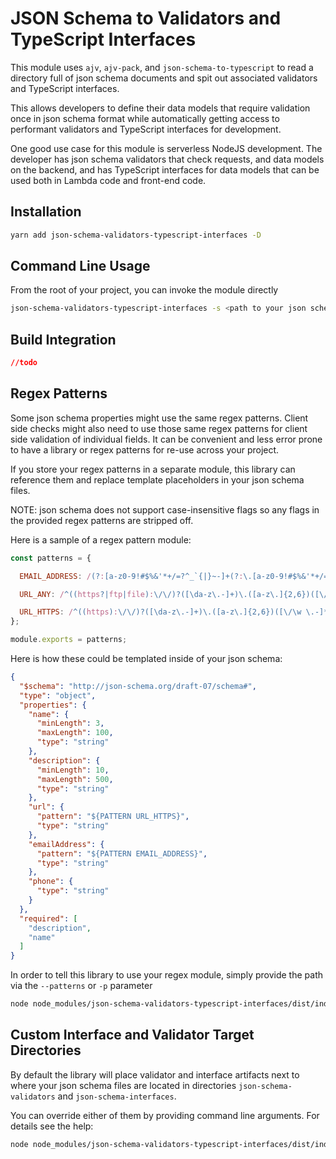# JSON Schema to Validators and TypeScript Interfaces

This module uses `ajv`, `ajv-pack`, and `json-schema-to-typescript` to read a directory full of json schema documents and spit out associated validators and TypeScript interfaces.

This allows developers to define their data models that require validation once in json schema format while automatically getting access to performant validators and TypeScript interfaces for development.

One good use case for this module is serverless NodeJS development. The developer has json schema validators that check requests, and data models on the backend, and has TypeScript interfaces for data models that can be used both in Lambda code and front-end code.

## Installation

```bash
yarn add json-schema-validators-typescript-interfaces -D
```

## Command Line Usage

From the root of your project, you can invoke the module directly

```bash
json-schema-validators-typescript-interfaces -s <path to your json schema source>
```

## Build Integration

```json
//todo
```

## Regex Patterns

Some json schema properties might use the same regex patterns. Client side checks might also need to use those same regex patterns for client side validation of individual fields. It can be convenient and less error prone to have a library or regex patterns for re-use across your project.

If you store your regex patterns in a separate module, this library can reference them and replace template placeholders in your json schema files.

NOTE: json schema does not support case-insensitive flags so any flags in the provided regex patterns are stripped off.

Here is a sample of a regex pattern module:

```js
const patterns = {

  EMAIL_ADDRESS: /(?:[a-z0-9!#$%&'*+/=?^_`{|}~-]+(?:\.[a-z0-9!#$%&'*+/=?^_`{|}~-]+)*|"(?:[\x01-\x08\x0b\x0c\x0e-\x1f\x21\x23-\x5b\x5d-\x7f]|\\[\x01-\x09\x0b\x0c\x0e-\x7f])*")@(?:(?:[a-z0-9](?:[a-z0-9-]*[a-z0-9])?\.)+[a-z0-9](?:[a-z0-9-]*[a-z0-9])?|\[(?:(?:(2(5[0-5]|[0-4][0-9])|1[0-9][0-9]|[1-9]?[0-9]))\.){3}(?:(2(5[0-5]|[0-4][0-9])|1[0-9][0-9]|[1-9]?[0-9])|[a-z0-9-]*[a-z0-9]:(?:[\x01-\x08\x0b\x0c\x0e-\x1f\x21-\x5a\x53-\x7f]|\\[\x01-\x09\x0b\x0c\x0e-\x7f])+)\])/,

  URL_ANY: /^((https?|ftp|file):\/\/)?([\da-z\.-]+)\.([a-z\.]{2,6})([\/\w \.-]*)*\/?$/,

  URL_HTTPS: /^((https):\/\/)?([\da-z\.-]+)\.([a-z\.]{2,6})([\/\w \.-]*)*\/?$/,
};

module.exports = patterns;
```

Here is how these could be templated inside of your json schema:

```json
{
  "$schema": "http://json-schema.org/draft-07/schema#",
  "type": "object",
  "properties": {
    "name": {
      "minLength": 3,
      "maxLength": 100,
      "type": "string"
    },
    "description": {
      "minLength": 10,
      "maxLength": 500,
      "type": "string"
    },
    "url": {
      "pattern": "${PATTERN URL_HTTPS}",
      "type": "string"
    },
    "emailAddress": {
      "pattern": "${PATTERN EMAIL_ADDRESS}",
      "type": "string"
    },
    "phone": {
      "type": "string"
    }
  },
  "required": [
    "description",
    "name"
  ]
}
```

In order to tell this library to use your regex module, simply provide the path via the `--patterns` or `-p` parameter

```bash
node node_modules/json-schema-validators-typescript-interfaces/dist/index.js -s <path to your json schema source> -p <path to your regex patterns module>
```

## Custom Interface and Validator Target Directories

By default the library will place validator and interface artifacts next to where your json schema files are located in directories `json-schema-validators` and `json-schema-interfaces`.

You can override either of them by providing command line arguments. For details see the help:

```bash
node node_modules/json-schema-validators-typescript-interfaces/dist/index.js -h
```